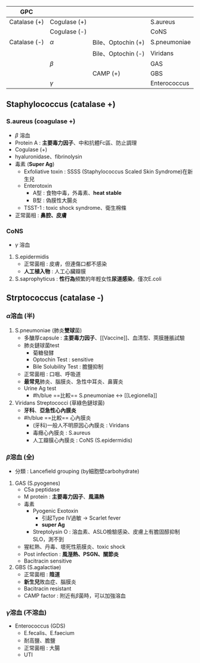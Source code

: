 | GPC          |              |                    |              |
|--------------|--------------|--------------------|--------------|
| Catalase (+) | Cogulase (+) |                    | S.aureus     |
|              | Cogulase (-) |                    | CoNS         |
| Catalase (-) | $\alpha$        | Bile、Optochin (+) | S.pneumoniae |
|              |              | Bile、Optochin (-) | Viridans     |
|              | $\beta$         |                    | GAS          |
|              |              | CAMP (+)           | GBS          |
|              | $\gamma$        |                    |  Enterococcus      |
## Staphylococcus (catalase +)
### S.aureus (coagulase +)
- $\beta$ 溶血
- Protein A : **主要毒力因子**、中和抗體Fc區、防止調理
- Cogulase (+)
- hyaluronidase、fibrinolysin
- 毒素 (**Super Ag**)
	- Exfoliative toxin : SSSS (Staphylococcus Scaled Skin Syndrome)在新生兒
	- Enterotoxin
		- A型 : 食物中毒，外毒素、**heat stable**
		- B型 : 偽膜性大腸炎
	- TSST-1 : toxic shock syndrome、衛生棉條
- 正常菌相 : **鼻腔、皮膚**
### CoNS
- $\gamma$ 溶血
1. S.epidermidis 
	- 正常菌相 : 皮膚，但連傷口都不感染
	- **人工植入物** : 人工心臟瓣膜
2. S.saprophyticus : **性行為**頻繁的年輕女性**尿道感染**，僅次E.coli
## Strptococcus (catalase -)
### $\alpha$溶血 (半)

1. S.pneumoniae (肺炎**雙球**菌)
	- 多醣厚capsule : **主要毒力因子**、[[Vaccine]]、血清型、莢膜腫脹試驗
	- 肺炎鏈球菌test
		- 菊糖發酵
		- Optochin Test : sensitive
		- Bile Solubility Test : 膽鹽抑制
	- 正常菌相 : 口咽、呼吸道
	- **最常見**肺炎、腦膜炎、急性中耳炎、鼻竇炎
	- Urine Ag test
		- #h/blue ==比較== S.pneumoniae <-> [[Legionella]]
2. Viridans Streptococci (草綠色鏈球菌)
	- **牙科**、**亞急性心內膜炎**
	- #h/blue ==比較== 心內膜炎
		- (牙科)一般人不明原因心內膜炎 : Viridans
		- 毒癮心內膜炎 : S.aureus
		- 人工瓣膜心內膜炎 : CoNS (S.epidermidis)
### $\beta$溶血 (全)
- 分類 : Lancefield grouping (by細胞壁carbohydrate)
1. GAS (S.pyogenes)
	- C5a peptidase
	- M protein : **主要毒力因子**、**風濕熱**
	- 毒素
		- Pyogenic Exotoxin
			- 引起Type IV過敏 -> Scarlet fever
			- **super Ag**
		- Streptolysin O : 溶血素、ASLO檢驗感染、皮膚上有膽固醇抑制SLO，測不到
	- 猩紅熱、丹毒、壞死性筋膜炎、toxic shock
	- Post infection : **風溼熱、PSGN、關節炎**
	- Bacitracin sensitive
2. GBS (S.agalactiae)
	- 正常菌相 : **陰道**
	- **新生兒**敗血症、腦膜炎
	- Bacitracin resistant
	- CAMP factor : 附近有$\beta$菌時，可以加強溶血
### $\gamma$溶血 (不溶血)
- Enterococcus (GDS)
	- E.fecalis、E.faecium
	- 耐高鹽、膽鹽
	- 正常菌相 : 大腸
	- UTI